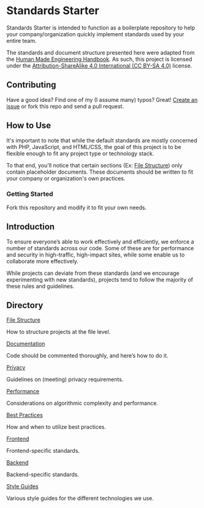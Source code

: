 # Standards Starter

Standards Starter is intended to function as a boilerplate repository to help your company/organization quickly implement standards used by your entire team.

The standards and document structure presented here were adapted from the [Human Made Engineering Handbook](https://engineering.hmn.md/standards/). As such, this project is licensed under the [Attribution-ShareAlike 4.0 International (CC BY-SA 4.0)](https://creativecommons.org/licenses/by-sa/4.0/) license.

## Contributing

Have a good idea? Find one of my (I assume many) typos? Great! [Create an issue](https://github.com/mattsparks/standards-starter/issues) or fork this repo and send a pull request.

## How to Use

It's important to note that while the default standards are mostly concerned with PHP, JavaScript, and HTML/CSS, the goal of this project is to be flexible enough to fit any project type or technology stack.

To that end, you'll notice that certain sections (Ex: [File Structure](structure/README.md)) only contain placeholder documents. These documents should be written to fit your company or organization's own practices.

### Getting Started

Fork this repository and modify it to fit your own needs.

## Introduction

To ensure everyone’s able to work effectively and efficiently, we enforce a number of standards across our code. Some of these are for performance and security in high-traffic, high-impact sites, while some enable us to collaborate more effectively.

While projects can deviate from these standards (and we encourage experimenting with new standards), projects tend to follow the majority of these rules and guidelines.

## Directory

[File Structure](structure/README.md)

How to structure projects at the file level.

[Documentation](documentation/README.md)

Code should be commented thoroughly, and here’s how to do it.

[Privacy](privacy/README.md)

Guidelines on (meeting) privacy requirements.

[Performance](performance/README.md)

Considerations on algorithmic complexity and performance.

[Best Practices](best-practices/README.md)

How and when to utilize best practices.

[Frontend](frontend/README.md)

Frontend-specific standards.

[Backend](backend/README.md)

Backend-specific standards.

[Style Guides](style-guides/README.md)

Various style guides for the different technologies we use.

